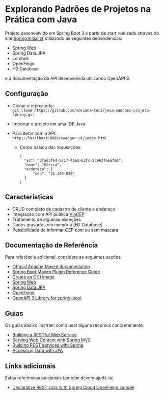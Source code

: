 # Explorando Padrões de Projetos na Prática com Java

Projeto desenvolvido em Spring Boot 3 a partir de start realizado através do site [Spring initializr](https://start.spring.io/) 
utilizando as seguintes dependências:

* Spring Web
* Spring Data JPA
* Lombok
* OpenFeign
* H2 Database

e a documentação da API desenvolvida utilizando OpenAPI 3.

## Configuração

- Clonar o repositório:<br>
  ``git clone https://github.com/adriana-toni/java-padroes-projeto-spring.git``

- Importar o projeto em uma IDE Java

- Para iterar com a API:<br>
  ``http://localhost:8080/swagger-ui/index.html``

  - Corpo básico das requisições:<br>
    ```
    {
      "id": "3fa85f64-5717-4562-b3fc-2c963f66afa6",
      "nome": "Márcia",
      "endereco": {
          "cep": "31.140-020"
      }
    }
    ```
## Características

- CRUD completo de cadastro de cliente e endereço
- Integração com API pública [ViaCEP](https://viacep.com.br/) 
- Tratamento de algumas exceções 
- Dados gravados em memória (H2 Database)
- Possibilidade de informar CEP com ou sem máscara


## Documentação de Referência
Para referência adicional, considere as seguintes seções:

* [Official Apache Maven documentation](https://maven.apache.org/guides/index.html)
* [Spring Boot Maven Plugin Reference Guide](https://docs.spring.io/spring-boot/docs/3.1.3/maven-plugin/reference/html/)
* [Create an OCI image](https://docs.spring.io/spring-boot/docs/3.1.3/maven-plugin/reference/html/#build-image)
* [Spring Web](https://docs.spring.io/spring-boot/docs/3.1.3/reference/htmlsingle/index.html#web)
* [Spring Data JPA](https://docs.spring.io/spring-boot/docs/3.1.3/reference/htmlsingle/index.html#data.sql.jpa-and-spring-data)
* [OpenFeign](https://docs.spring.io/spring-cloud-openfeign/docs/current/reference/html/)
* [OpenAPI 3 Library for spring-boot](https://springdoc.org/)

## Guias
Os guias abaixo ilustram como usar alguns recursos concretamente:

* [Building a RESTful Web Service](https://spring.io/guides/gs/rest-service/)
* [Serving Web Content with Spring MVC](https://spring.io/guides/gs/serving-web-content/)
* [Building REST services with Spring](https://spring.io/guides/tutorials/rest/)
* [Accessing Data with JPA](https://spring.io/guides/gs/accessing-data-jpa/)

## Links adicionais
Estas referências adicionais também devem ajudá-lo:

* [Declarative REST calls with Spring Cloud OpenFeign sample](https://github.com/spring-cloud-samples/feign-eureka)

